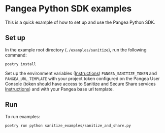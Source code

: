 # Pangea Python SDK examples

This is a quick example of how to set up and use the Pangea Python SDK.

## Set up

In the example root directory (`./examples/sanitize`), run the following command:

```
poetry install
```

Set up the environment variables ([Instructions](https://pangea.cloud/docs/sanitize/#set-your-environment-variables)) `PANGEA_SANITIZE_TOKEN` and `PANGEA_URL_TEMPLATE` with your project token configured on the Pangea User Console (token should have access to Sanitize and Secure Share services [Instructions](https://pangea.cloud/docs/admin-guide/tokens)) and with your Pangea base url template.

## Run

To run examples:

```
poetry run python sanitize_examples/sanitize_and_share.py
```
